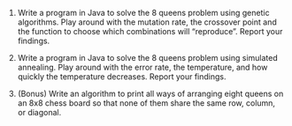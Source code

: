 1. Write a program in Java to solve the 8 queens problem using genetic
algorithms.  Play around with the mutation rate, the crossover point and the
function to choose which combinations will “reproduce”.  Report your findings.

2.  Write a program in Java to solve the 8 queens problem using simulated
annealing.  Play around with the error rate, the temperature, and how quickly
the temperature decreases.  Report your findings.

3. (Bonus) Write an algorithm to
print all ways of arranging eight queens on an 8x8 chess board so that none of
them share the same row, column, or diagonal. 
